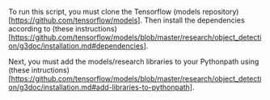 To run this script, you must clone the Tensorflow
(models repository)[https://github.com/tensorflow/models].
Then install the dependencies according to
(these instructions)[https://github.com/tensorflow/models/blob/master/research/object_detection/g3doc/installation.md#dependencies].

Next, you must add the models/research libraries to your Pythonpath using
(these intructions)[https://github.com/tensorflow/models/blob/master/research/object_detection/g3doc/installation.md#add-libraries-to-pythonpath].
